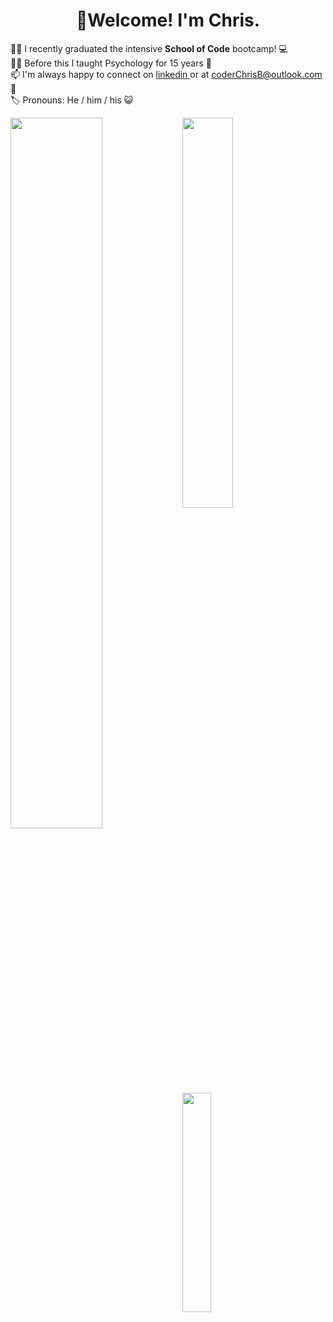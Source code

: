 <h1 align= "center"> 👋Welcome! I'm Chris.</h1>


👨‍🎓 I recently graduated the intensive <strong>School of Code</strong> bootcamp! 💻  
👨‍🏫 Before this I taught Psychology for 15 years 🧠  
📫 I'm always happy to connect on <a href="https://www.linkedin.com/in/coderchrisb/"> linkedin </a> or at coderChrisB@outlook.com 📧  
🏷️ Pronouns: He / him / his 😺  


<img align ="left" width = "54%" src="https://github-readme-stats-chi-gilt.vercel.app/api?username=CoderMrB&show_icons=true&theme=radical"/>
<a align = 'left' href = "https://www.codewars.com/users/covchris"><img width="40%" src="https://github.r2v.ch/codewars?user=covchris&top_languages=true&hide_clan=true" width="300"></a>

<img align= 'left' width = '30%' src="https://github-readme-stats-chi-gilt.vercel.app/api/top-langs/?username=CoderMrB"/>




